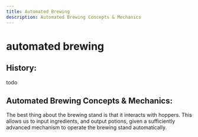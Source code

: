 ```yaml
---
title: Automated Brewing
description: Automated Brewing Concepts & Mechanics
---
```


# automated brewing
## History:
todo
## Automated Brewing Concepts & Mechanics:
The best thing about the brewing stand is that it interacts with hoppers. This allows us to input ingredients, and output potions, given a sufficiently advanced mechanism to operate the brewing stand automatically.